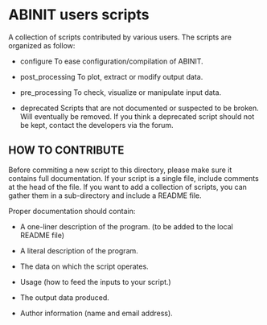 ABINIT users scripts
====================

A collection of scripts contributed by various users.
The scripts are organized as follow:

- configure
    To ease configuration/compilation of ABINIT.

- post_processing
    To plot, extract or modify output data.

- pre_processing
    To check, visualize or manipulate input data.

- deprecated
    Scripts that are not documented or suspected to be broken.
    Will eventually be removed. If you think a deprecated script
    should not be kept, contact the developers via the forum.

HOW TO CONTRIBUTE
-----------------

Before commiting a new script to this directory, please make sure
it contains full documentation. If your script is a single file,
include comments at the head of the file. If you want to add a
collection of scripts, you can gather them in a sub-directory and
include a README file.

Proper documentation should contain:

- A one-liner description of the program.
  (to be added to the local README file)

- A literal description of the program.

- The data on which the script operates. 

- Usage (how to feed the inputs to your script.)

- The output data produced.

- Author information (name and email address).



